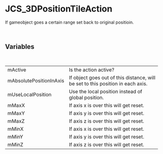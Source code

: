 <div id="content-header">
  <h1>JCS_3DPositionTileAction</h1>
</div>

<p>
  If gameobject goes a certain range set back
  to original positioin.
</p>


<br/>
<h2>Variables</h2>
<br/>

<table>
  <tr>
    <td>mActive</td>
    <td>Is the action active?</td>
  </tr>
  <tr>
    <td>mAbsolutePositionInAxis</td>
    <td>
      If object goes out of this distance, will be set to
      this position in each axis.
    </td>
  </tr>
  <tr>
    <td>mUseLocalPosition</td>
    <td>Use the local position instead of global position.</td>
  </tr>
  <tr>
    <td>mMaxX</td>
    <td>If axis x is over this will get reset.</td>
  </tr>
  <tr>
    <td>mMaxY</td>
    <td>If axis y is over this will get reset.</td>
  </tr>
  <tr>
    <td>mMaxZ</td>
    <td>If axis z is over this will get reset.</td>
  </tr>
  <tr>
    <td>mMinX</td>
    <td>If axis x is over this will get reset.</td>
  </tr>
  <tr>
    <td>mMinY</td>
    <td>If axis y is over this will get reset.</td>
  </tr>
  <tr>
    <td>mMinZ</td>
    <td>If axis z is over this will get reset.</td>
  </tr>
</table>
